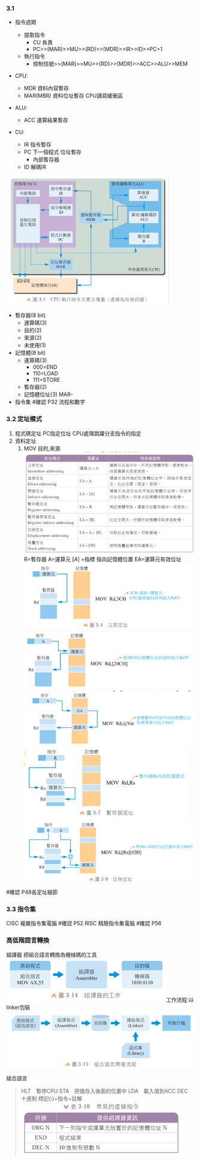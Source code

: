 ### 3.1
 - 指令週期
	- 提取指令
		- CU 負責
		- PC>>(MAR)>>MU>>(RD)>>(MDR)>>IR>>ID>>PC+1
	- 執行指令
		- 控制信號>>(MAR)>>MU>>(RD)>>(MDR)>>ACC>>ALU>>MEM

- CPU:
	- MDR 資料內容暫存
	- MAR(MBR) 資料位址暫存 CPU讀寫緩衝區
- ALU:
	- ACC 運算結果暫存
- CU:
	- IR 指令暫存
	- PC 下一個程式 位址暫存
		- 內部暫存器
	- ID 解碼IR

![image.png](https://raw.githubusercontent.com/laudantstolam/imagesource/main/20230415230434.png)

- 暫存器(8 bit)
	- 運算碼(3)
	- 目的(2)
	- 來源(2)
	- 未使用(1)
- 記憶體(8 bit)
	- 運算碼(3)
		- 000=END
		- 110=LOAD
		- 111=STORE
	- 暫存器(2)
	- 記憶體位址(3) MAR-
- 指令集
#確認 P32 流程和數字

### 3.2 定址模式

1. 程式碼定址
	PC指定位址
	CPU處理跳躍分支指令的指定
1. 資料定址
	1. MOV 目的,來源
		![image.png](https://raw.githubusercontent.com/laudantstolam/imagesource/main/address.png)
		R=暫存器
		A=運算元
		$[A]$ =指標 指向記憶體位置
		EA=運算元有效位址
		![image.png](https://raw.githubusercontent.com/laudantstolam/imagesource/main/20230421043416.png)
		![image.png](https://raw.githubusercontent.com/laudantstolam/imagesource/main/20230421043436.png)
		![image.png](https://raw.githubusercontent.com/laudantstolam/imagesource/main/20230421043610.png)
		![image.png](https://raw.githubusercontent.com/laudantstolam/imagesource/main/20230421050228.png)
		![image.png](https://raw.githubusercontent.com/laudantstolam/imagesource/main/20230421050432.png)

#確認 P48各定址細節

### 3.3 指令集		

CISC 複雜指令集電腦 #確認 P52
RISC 精簡指令集電腦 #確認 P56

### 高低階語言轉換

組譯器 把組合語言轉換為機械碼的工具
![image.png](https://raw.githubusercontent.com/laudantstolam/imagesource/main/20230421061201.png)
工作流程:以linker包裝
![image.png](https://raw.githubusercontent.com/laudantstolam/imagesource/main/20230421061216.png)

組合語言
> HLT　暫停CPU
> STA　把值存入後面的位置中
> LDA　載入值到ACC
> DEC　十進制
> 標記(:)+指令+註解
> ![image.png](https://raw.githubusercontent.com/laudantstolam/imagesource/main/20230421061026.png)


